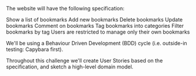 The website will have the following specification:

Show a list of bookmarks
Add new bookmarks
Delete bookmarks
Update bookmarks
Comment on bookmarks
Tag bookmarks into categories
Filter bookmarks by tag
Users are restricted to manage only their own bookmarks

We'll be using a Behaviour Driven Development (BDD) cycle (i.e. outside-in testing: Capybara first).

Throughout this challenge we'll create User Stories based on the specification, and sketch a high-level domain model.
